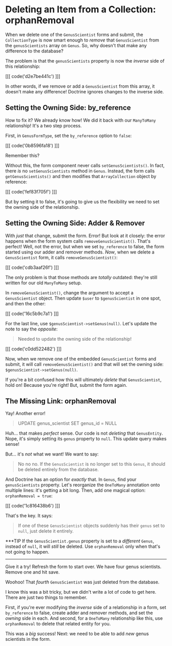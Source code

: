 # Deleting an Item from a Collection: orphanRemoval

When we delete one of the `GenusScientist` forms and submit, the `CollectionType`
is now smart enough to *remove* that `GenusScientist` from the `genusScientists`
array on `Genus`. So, why doesn't that make any difference to the database?

The problem is that the `genusScientists` property is now the *inverse* side of
this relationship:

[[[ code('d2e7be441c') ]]]

In other words, if we remove or add a `GenusScientist` from this array, it doesn't
make any difference! Doctrine ignores changes to the inverse side.

## Setting the Owning Side: by_reference

How to fix it? We already know how! We did it back with our `ManyToMany` relationship!
It's a two step process.

First, in `GenusFormType`, set the `by_reference` option to `false`:

[[[ code('0b8596fa18') ]]]

Remember this?

Without this, the form component never calls `setGenusScientists()`. In fact, there
*is* no `setGenusScientists` method in `Genus`. Instead, the form calls `getGenusScientists()`
and then modifies that `ArrayCollection` object by reference:

[[[ code('fef83f705f') ]]]

But by setting it to false, it's going to give us the flexibility we need to
set the owning side of the relationship.

## Setting the Owning Side: Adder & Remover

With *just* that change, submit the form. Error! But look at it closely: the error
happens when the form system calls `removeGenusScientist()`. That's perfect! Well,
not the error, but when we set `by_reference` to false, the form started using our
adder and remover methods. *Now*, when we delete a `GenusScientist` form, it calls
`removeGenusScientist()`:

[[[ code('cdb3aaf26f') ]]]

The only problem is that those methods are *totally* outdated: they're still written
for our old `ManyToMany` setup.

In `removeGenusScientist()`, change the argument to accept a `GenusScientist` object.
Then update `$user` to `$genusScientist` in one spot, and then the other:

[[[ code('16c5b9c7a1') ]]]

For the last line, use `$genusScientist->setGenus(null)`. Let's update the note to say
the *opposite*:

> Needed to update the owning side of the relationship!

[[[ code('c0dd522482') ]]]

Now, when we remove one of the embedded `GenusScientist` forms and submit, it will
call `removeGenusScientist()` and that will set the owning side:
`$genusScientist->setGenus(null)`.

If you're a bit confused how this will ultimately *delete* that `GenusScientist`,
hold on! Because you're right! But, submit the form again.

## The Missing Link: orphanRemoval

Yay! Another error!

> UPDATE genus_scientist SET genus_id = NULL

Huh... that makes *perfect* sense. Our code is not *deleting* that `GenusEntity`.
Nope, it's simply setting its `genus` property to `null`. This update query makes
sense!

But... it's *not* what we want! We want to say:

> No no no. If the `GenusScientist` is no longer set to this `Genus`,
> it should be deleted entirely from the database.

And Doctrine has an option for *exactly* that. In `Genus`, find your `genusScientists`
property. Let's reorganize the `OneToMany` annotation onto multiple lines: it's getting
a bit long. Then, add one magical option: `orphanRemoval = true`:

[[[ code('1c816438b6') ]]]

That's the key. It says:

> If one of these `GenusScientist` objects suddenly has their `genus` set to `null`,
> just delete it entirely.

***TIP
If the `GenusScientist.genus` property is set to a *different* `Genus`,
instead of `null`, it will *still* be deleted. Use `orphanRemoval` only
when that's not going to happen.
***

Give it a try! Refresh the form to start over. We have four genus scientists.
Remove one and hit save. 

Woohoo! That *fourth* `GenusScientist` was just deleted from the database.

I know this was a bit tricky, but we didn't write a lot of code to get here. There are
just two things to remember.

First, if you're ever modifying the *inverse* side of a relationship in a form, set
`by_reference` to false, create adder and remover methods, and set the *owning*
side in each. And second, for a `OneToMany` relationship like this, use `orphanRemoval`
to delete that related entity for you.

This was a *big* success! Next: we need to be able to add *new* genus scientists
in the form.
